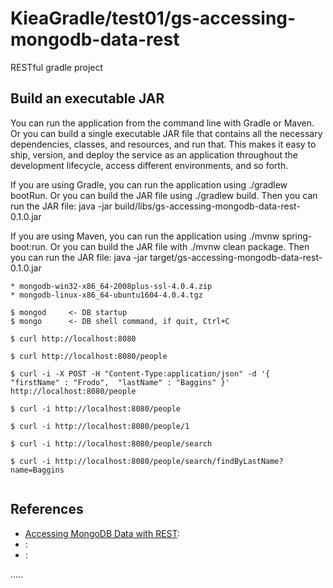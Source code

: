 KieaGradle/test01/gs-accessing-mongodb-data-rest
================================================

RESTful gradle project

Build an executable JAR
-----------------------
You can run the application from the command line with Gradle or Maven.
Or you can build a single executable JAR file that contains all the necessary dependencies,
classes, and resources, and run that.
This makes it easy to ship, version, and deploy the service as an application throughout
the development lifecycle, access different environments, and so forth.
  
If you are using Gradle, you can run the application using ./gradlew bootRun.
Or you can build the JAR file using ./gradlew build.
Then you can run the JAR file: java -jar build/libs/gs-accessing-mongodb-data-rest-0.1.0.jar
  
If you are using Maven, you can run the application using ./mvnw spring-boot:run.
Or you can build the JAR file with ./mvnw clean package. 
Then you can run the JAR file: java -jar target/gs-accessing-mongodb-data-rest-0.1.0.jar

```
* mongodb-win32-x86_64-2008plus-ssl-4.0.4.zip
* mongodb-linux-x86_64-ubuntu1604-4.0.4.tgz

$ mongod     <- DB startup
$ mongo      <- DB shell command, if quit, Ctrl+C

$ curl http://localhost:8080

$ curl http://localhost:8080/people

$ curl -i -X POST -H "Content-Type:application/json" -d '{  "firstName" : "Frodo",  "lastName" : "Baggins" }' http://localhost:8080/people

$ curl -i http://localhost:8080/people

$ curl -i http://localhost:8080/people/1

$ curl -i http://localhost:8080/people/search

$ curl -i http://localhost:8080/people/search/findByLastName?name=Baggins


```


References
----------
- [Accessing MongoDB Data with REST](https://spring.io/guides/gs/accessing-mongodb-data-rest/ "Accessing MongoDB Data with REST"):
- []( ""):
- []( ""):

.....



